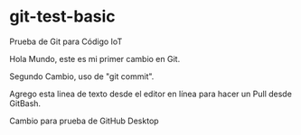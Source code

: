 # git-test-basic
Prueba de Git para Código IoT

Hola Mundo, este es mi primer cambio en Git.

Segundo Cambio, uso de "git commit".

Agrego esta linea de texto desde el editor en línea para hacer un Pull desde GitBash.

Cambio para prueba de GitHub Desktop
